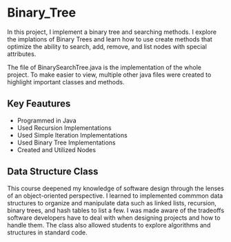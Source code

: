 # Binary_Tree

In this project, I implement a binary tree and searching methods. I explore the implations of Binary Trees and learn how to use create methods that optimize the ability to search, add, remove, and list nodes with special attributes.

The file of BinarySearchTree.java is the implementation of the whole project. To make easier to view, multiple other java files were created to highlight important classes and methods.

## Key Feautures

- Programmed in Java
- Used Recursion Implementations
- Used Simple Iteration Implementations
- Used Binary Tree Implementations
- Created and Utilized Nodes 

## Data Structure Class

This course deepened my knowledge of software design through the lenses of an object-oriented perspective. I learned to implemented commmon data structures to organize and manipulate data such as linked lists, recursion, binary trees, and hash tables to list a few. I was made aware of the tradeoffs software developers have to deal with when designing projects and how to handle them. The class also allowed students to explore algorithms and structures in standard code.

